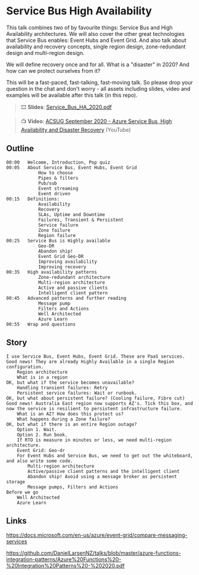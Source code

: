# Service Bus High Availability

This talk combines two of by favourite things: Service Bus and High Availability architectures. We will also cover the other great technologies that Service Bus enables: Event Hubs and Event Grid. And also talk about availability and recovery concepts, single region design, zone-redundant design and multi-region design.

We will define recovery once and for all. What is a "disaster" in 2020? And how can we protect ourselves from it?

This will be a fast-paced, fast-talking, fast-moving talk. So please drop your question in the chat and don't worry - all assets including slides, video and examples will be available after this talk (in this repo).

> 🎞 **Slides**: [Service_Bus_HA_2020.pdf](./Service_Bus_HA_2020.pdf) 

> 📺 **Video**: [ACSUG September 2020 - Azure Service Bus, High Availability and Disaster Recovery](https://www.youtube.com/watch?v=ESkRl2atoXc) (YouTube)


## Outline

    00:00   Welcome, Introduction, Pop quiz
    00:05   About Service Bus, Event Hubs, Event Grid
                How to choose
                Pipes & filters
                Pub/sub
                Event streaming
                Event driven
    00:15   Definitions: 
                Availability
                Recovery
                SLAs, Uptime and Downtime
                Failures, Transient & Persistent
                Service failure
                Zone failure
                Region failure
    00:25   Service Bus is Highly available
                Geo-DR
                Abandon ship!
                Event Grid Geo-DR
                Improving availability
                Improving recovery
    00:35   High availability patterns
                Zone-redundant architecture
                Multi-region architecture
                Active and passive clients
                Intelligent client pattern
    00:45   Advanced patterns and further reading
                Message pump
                Filters and Actions
                Well Architected
                Azure Learn
    00:55   Wrap and questions

## Story

    I use Service Bus, Event Hubs, Event Grid. These are PaaS services. 
    Good news! They are already Highly Available in a single Region configuration.
        Region architecture
        What is in a region
    OK, but what if the service becomes unavailable?
        Handling transient failures: Retry
        Persistent service failures: Wait or runbook.
    OK, but what about persistent failure? (Cooling failure, Fibre cut)
    Good news! Australia East region now supports AZ's. Tick this box, and now the service is resilient to persistent infrastructure failure.
        What is an AZ? How does this protect us?
        What happens during a Zone failure?
    OK, but what if there is an entire Region outage?
        Option 1. Wait.
        Option 2. Run book.
        If RTO is measure in minutes or less, we need multi-region architecture.
        Event Grid: Geo-dr
        For Event Hubs and Service Bus, we need to get out the whiteboard, and also write some code.
            Multi-region architecture
            Active/passive client patterns and the intelligent client
            Abandon ship! Avoid using a message broker as persistent storage
            Message pumps, Filters and Actions
    Before we go
        Well Architected
        Azure Learn

## Links

<https://docs.microsoft.com/en-us/azure/event-grid/compare-messaging-services>

<https://github.com/DanielLarsenNZ/talks/blob/master/azure-functions-integration-patterns/Azure%20Functions%20-%20Integration%20Patterns%20-%202020.pdf>